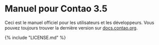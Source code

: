 # Manuel pour Contao 3.5

Ceci est le manuel officiel pour les utilisateurs et les développeurs. Vous
pouvez toujours trouver la dernière version sur
[docs.contao.org](https://docs.contao.org/).


{% include "LICENSE.md" %}
